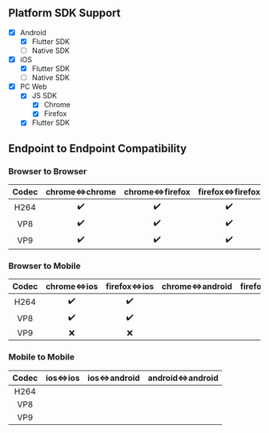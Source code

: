 ## Platform SDK Support

  - [x] Android
    - [x] Flutter SDK
    - [ ] Native SDK
  - [x] iOS
    - [x] Flutter SDK
    - [ ] Native SDK
  - [x] PC Web
    - [x] JS SDK
      - [x] Chrome 
      - [x] Firefox
    - [x] Flutter SDK

</details>

## Endpoint to Endpoint Compatibility
### Browser to Browser

| Codec | chrome<=>chrome | chrome<=>firefox | firefox<=>firefox |
| :---: | :---:| :----: | :----: |
| H264| :heavy_check_mark: | :heavy_check_mark: | :heavy_check_mark: |
| VP8| :heavy_check_mark: | :heavy_check_mark: | :heavy_check_mark: |
| VP9| :heavy_check_mark: | :heavy_check_mark: | :heavy_check_mark: |

### Browser to Mobile

| Codec | chrome<=>ios | firefox<=>ios |chrome<=>android | firefox<=>android |
| :---: | :-----: | :-----: | :-----: | :-----: |
| H264 | :heavy_check_mark: | :heavy_check_mark:|
| VP8| :heavy_check_mark: | :heavy_check_mark: |
| VP9| :x:                | :x:                |

### Mobile to Mobile

| Codec | ios<=>ios | ios<=>android | android<=>android |
| :---: | :-----: | :-----: | :-----: |
| H264 | 
| VP8|
| VP9|
